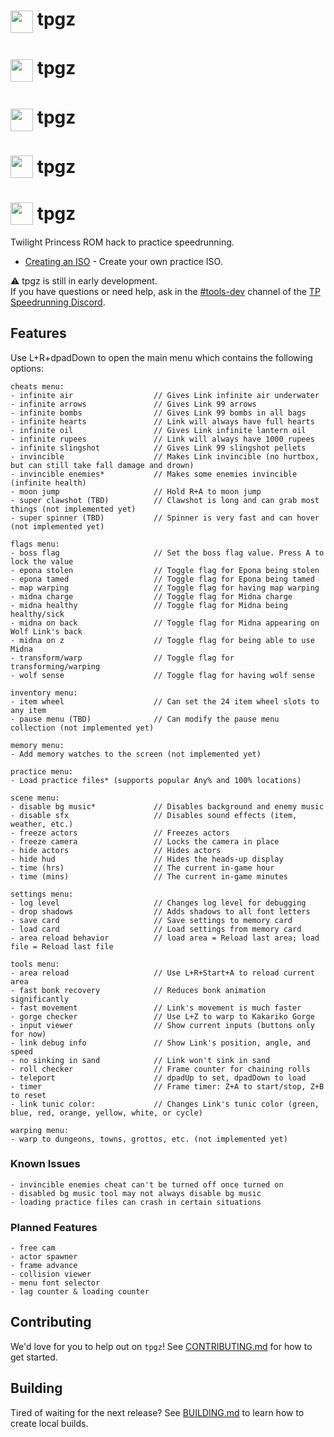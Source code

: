 # <img src="./res/icons/icon.jpg" height="36" width="36" align="top" style="padding-top:3px;"/> tpgz

# <img src="./res/icons/icon.jpg" height="36" width="36" align="top" style="padding-top:3px;"/> tpgz

# <a href="http://tehurn.com/tp"><img src="./res/icons/icon.jpg" height="36" width="36" align="top" style="padding-top:3px;"/></a> tpgz

# <div style="display:flex;align-items:center;"><img src="./res/icons/icon.jpg" style="width:36px;height:36px;"/><span>&nbsp;tpgz</span></div>

<h1 style="display:flex;align-items:center;"><img src="./res/icons/icon.jpg" style="width:36px;height:36px;" />&nbsp;tpgz</h1>

Twilight Princess ROM hack to practice speedrunning.

- [Creating an ISO](./docs/CreatingAnIso.md) - Create your own practice ISO.

⚠️ tpgz is still in early development.<br>
If you have questions or need help, ask in the [#tools-dev](https://discord.gg/m2vmcyT) channel of the [TP Speedrunning Discord](https://discord.gg/tp).

## Features

Use L+R+dpadDown to open the main menu which contains the following options:

```
cheats menu:
- infinite air                  // Gives Link infinite air underwater
- infinite arrows               // Gives Link 99 arrows
- infinite bombs                // Gives Link 99 bombs in all bags
- infinite hearts               // Link will always have full hearts
- infinite oil                  // Gives Link infinite lantern oil
- infinite rupees               // Link will always have 1000 rupees
- infinite slingshot            // Gives Link 99 slingshot pellets
- invincible                    // Makes Link invincible (no hurtbox, but can still take fall damage and drown)
- invincible enemies*           // Makes some enemies invincible (infinite health)
- moon jump                     // Hold R+A to moon jump
- super clawshot (TBD)          // Clawshot is long and can grab most things (not implemented yet)
- super spinner (TBD)           // Spinner is very fast and can hover (not implemented yet)

flags menu:
- boss flag                     // Set the boss flag value. Press A to lock the value
- epona stolen                  // Toggle flag for Epona being stolen
- epona tamed                   // Toggle flag for Epona being tamed
- map warping                   // Toggle flag for having map warping
- midna charge                  // Toggle flag for Midna charge
- midna healthy                 // Toggle flag for Midna being healthy/sick
- midna on back                 // Toggle flag for Midna appearing on Wolf Link's back
- midna on z                    // Toggle flag for being able to use Midna
- transform/warp                // Toggle flag for transforming/warping
- wolf sense                    // Toggle flag for having wolf sense

inventory menu:
- item wheel                    // Can set the 24 item wheel slots to any item
- pause menu (TBD)              // Can modify the pause menu collection (not implemented yet)

memory menu:
- Add memory watches to the screen (not implemented yet)

practice menu:
- Load practice files* (supports popular Any% and 100% locations)

scene menu:
- disable bg music*             // Disables background and enemy music
- disable sfx                   // Disables sound effects (item, weather, etc.)
- freeze actors                 // Freezes actors
- freeze camera                 // Locks the camera in place
- hide actors                   // Hides actors
- hide hud                      // Hides the heads-up display
- time (hrs)                    // The current in-game hour
- time (mins)                   // The current in-game minutes

settings menu:
- log level                     // Changes log level for debugging
- drop shadows                  // Adds shadows to all font letters
- save card                     // Save settings to memory card
- load card                     // Load settings from memory card
- area reload behavior          // load area = Reload last area; load file = Reload last file

tools menu:
- area reload                   // Use L+R+Start+A to reload current area
- fast bonk recovery            // Reduces bonk animation significantly
- fast movement                 // Link's movement is much faster
- gorge checker                 // Use L+Z to warp to Kakariko Gorge
- input viewer                  // Show current inputs (buttons only for now)
- link debug info               // Show Link's position, angle, and speed
- no sinking in sand            // Link won't sink in sand
- roll checker                  // Frame counter for chaining rolls
- teleport                      // dpadUp to set, dpadDown to load
- timer                         // Frame timer: Z+A to start/stop, Z+B to reset
- link tunic color:             // Changes Link's tunic color (green, blue, red, orange, yellow, white, or cycle)

warping menu:
- warp to dungeons, towns, grottos, etc. (not implemented yet)
```

### Known Issues

```
- invincible enemies cheat can't be turned off once turned on
- disabled bg music tool may not always disable bg music
- loading practice files can crash in certain situations
```

### Planned Features

```
- free cam
- actor spawner
- frame advance
- collision viewer
- menu font selector
- lag counter & loading counter
```

## Contributing

We'd love for you to help out on `tpgz`! See [CONTRIBUTING.md](./CONTRIBUTING.md) for how to get started.

## Building

Tired of waiting for the next release? See [BUILDING.md](./BUILDING.md) to learn how to create local builds.
